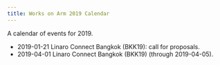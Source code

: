 ```yaml
---
title: Works on Arm 2019 Calendar
---
```

A calendar of events for 2019.

* 2019-01-21 Linaro Connect Bangkok (BKK19): call for proposals.
* 2019-04-01 Linaro Connect Bangkok (BKK19) (through 2019-04-05).
